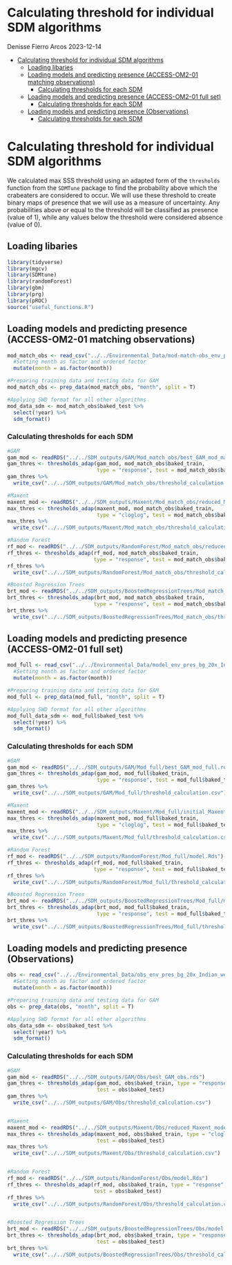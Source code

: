 Calculating threshold for individual SDM algorithms
================
Denisse Fierro Arcos
2023-12-14

- <a href="#calculating-threshold-for-individual-sdm-algorithms"
  id="toc-calculating-threshold-for-individual-sdm-algorithms">Calculating
  threshold for individual SDM algorithms</a>
  - <a href="#loading-libaries" id="toc-loading-libaries">Loading
    libaries</a>
  - <a
    href="#loading-models-and-predicting-presence-access-om2-01-matching-observations"
    id="toc-loading-models-and-predicting-presence-access-om2-01-matching-observations">Loading
    models and predicting presence (ACCESS-OM2-01 matching observations)</a>
    - <a href="#calculating-thresholds-for-each-sdm"
      id="toc-calculating-thresholds-for-each-sdm">Calculating thresholds for
      each SDM</a>
  - <a href="#loading-models-and-predicting-presence-access-om2-01-full-set"
    id="toc-loading-models-and-predicting-presence-access-om2-01-full-set">Loading
    models and predicting presence (ACCESS-OM2-01 full set)</a>
    - <a href="#calculating-thresholds-for-each-sdm-1"
      id="toc-calculating-thresholds-for-each-sdm-1">Calculating thresholds
      for each SDM</a>
  - <a href="#loading-models-and-predicting-presence-observations"
    id="toc-loading-models-and-predicting-presence-observations">Loading
    models and predicting presence (Observations)</a>
    - <a href="#calculating-thresholds-for-each-sdm-2"
      id="toc-calculating-thresholds-for-each-sdm-2">Calculating thresholds
      for each SDM</a>

# Calculating threshold for individual SDM algorithms

We calculated max SSS threshold using an adapted form of the
`thresholds` function from the `SDMTune` package to find the probability
above which the crabeaters are considered to occur. We will use these
threshold to create binary maps of presence that we will use as a
measure of uncertainty. Any probabilities above or equal to the
threshold will be classified as presence (value of 1), while any values
below the threshold were considered absence (value of 0).

## Loading libaries

``` r
library(tidyverse)
library(mgcv)
library(SDMtune)
library(randomForest)
library(gbm)
library(prg)
library(pROC)
source("useful_functions.R")
```

## Loading models and predicting presence (ACCESS-OM2-01 matching observations)

``` r
mod_match_obs <- read_csv("../../Environmental_Data/mod-match-obs_env_pres_bg_20x_Indian_weaning.csv") %>% 
  #Setting month as factor and ordered factor
  mutate(month = as.factor(month))

#Preparing training data and testing data for GAM
mod_match_obs <- prep_data(mod_match_obs, "month", split = T)

#Applying SWD format for all other algorithms
mod_data_sdm <- mod_match_obs$baked_test %>% 
  select(!year) %>% 
  sdm_format() 
```

### Calculating thresholds for each SDM

``` r
#GAM
gam_mod <- readRDS("../../SDM_outputs/GAM/Mod_match_obs/best_GAM_mod_match_obs.rds")
gam_thres <- thresholds_adap(gam_mod, mod_match_obs$baked_train, 
                             type = "response", test = mod_match_obs$baked_test)
gam_thres %>% 
  write_csv("../../SDM_outputs/GAM/Mod_match_obs/threshold_calculation.csv")

#Maxent
maxent_mod <- readRDS("../../SDM_outputs/Maxent/Mod_match_obs/reduced_Maxent_model/best_red_maxent_model.rds")
max_thres <- thresholds_adap(maxent_mod, mod_match_obs$baked_train, 
                             type = "cloglog", test = mod_match_obs$baked_test)
max_thres %>% 
  write_csv("../../SDM_outputs/Maxent/Mod_match_obs/threshold_calculation.csv")

#Random Forest
rf_mod <- readRDS("../../SDM_outputs/RandomForest/Mod_match_obs/reduced_RF_mod_match_obs.rds")
rf_thres <- thresholds_adap(rf_mod, mod_match_obs$baked_train, 
                            type = "response", test = mod_match_obs$baked_test)
rf_thres %>% 
  write_csv("../../SDM_outputs/RandomForest/Mod_match_obs/threshold_calculation.csv")

#Boosted Regression Trees
brt_mod <- readRDS("../../SDM_outputs/BoostedRegressionTrees/Mod_match_obs/best_BRT_mod_match_obs.rds")
brt_thres <- thresholds_adap(brt_mod, mod_match_obs$baked_train, 
                            type = "response", test = mod_match_obs$baked_test)
brt_thres %>% 
  write_csv("../../SDM_outputs/BoostedRegressionTrees/Mod_match_obs/threshold_calculation.csv")
```

## Loading models and predicting presence (ACCESS-OM2-01 full set)

``` r
mod_full <- read_csv("../../Environmental_Data/model_env_pres_bg_20x_Indian_weaning.csv") %>% 
  #Setting month as factor and ordered factor
  mutate(month = as.factor(month))

#Preparing training data and testing data for GAM
mod_full <- prep_data(mod_full, "month", split = T)

#Applying SWD format for all other algorithms
mod_full_data_sdm <- mod_full$baked_test %>% 
  select(!year) %>% 
  sdm_format() 
```

### Calculating thresholds for each SDM

``` r
#GAM
gam_mod <- readRDS("../../SDM_outputs/GAM/Mod_full/best_GAM_mod_full.rds")
gam_thres <- thresholds_adap(gam_mod, mod_full$baked_train, 
                             type = "response", test = mod_full$baked_test)
gam_thres %>% 
  write_csv("../../SDM_outputs/GAM/Mod_full/threshold_calculation.csv")

#Maxent
maxent_mod <- readRDS("../../SDM_outputs/Maxent/Mod_full/initial_Maxent_model/model.Rds")
max_thres <- thresholds_adap(maxent_mod, mod_full$baked_train, 
                             type = "cloglog", test = mod_full$baked_test)
max_thres %>% 
  write_csv("../../SDM_outputs/Maxent/Mod_full/threshold_calculation.csv")

#Random Forest
rf_mod <- readRDS("../../SDM_outputs/RandomForest/Mod_full/model.Rds")
rf_thres <- thresholds_adap(rf_mod, mod_full$baked_train, 
                            type = "response", test = mod_full$baked_test)
rf_thres %>% 
  write_csv("../../SDM_outputs/RandomForest/Mod_full/threshold_calculation.csv")

#Boosted Regression Trees
brt_mod <- readRDS("../../SDM_outputs/BoostedRegressionTrees/Mod_full/model.Rds")
brt_thres <- thresholds_adap(brt_mod, mod_full$baked_train, 
                             type = "response", test = mod_full$baked_test)
brt_thres %>% 
  write_csv("../../SDM_outputs/BoostedRegressionTrees/Mod_full/threshold_calculation.csv")
```

## Loading models and predicting presence (Observations)

``` r
obs <- read_csv("../../Environmental_Data/obs_env_pres_bg_20x_Indian_weaning.csv") %>% 
  #Setting month as factor and ordered factor
  mutate(month = as.factor(month))

#Preparing training data and testing data for GAM
obs <- prep_data(obs, "month", split = T)

#Applying SWD format for all other algorithms
obs_data_sdm <- obs$baked_test %>% 
  select(!year) %>% 
  sdm_format() 
```

### Calculating thresholds for each SDM

``` r
#GAM
gam_mod <- readRDS("../../SDM_outputs/GAM/Obs/best_GAM_obs.rds")
gam_thres <- thresholds_adap(gam_mod, obs$baked_train, type = "response", 
                             test = obs$baked_test)
gam_thres %>% 
  write_csv("../../SDM_outputs/GAM/Obs/threshold_calculation.csv")


#Maxent
maxent_mod <- readRDS("../../SDM_outputs/Maxent/Obs/reduced_Maxent_model/best_red_maxent_model.rds")
max_thres <- thresholds_adap(maxent_mod, obs$baked_train, type = "cloglog", 
                             test = obs$baked_test)
max_thres %>% 
  write_csv("../../SDM_outputs/Maxent/Obs/threshold_calculation.csv")


#Random Forest
rf_mod <- readRDS("../../SDM_outputs/RandomForest/Obs/model.Rds")
rf_thres <- thresholds_adap(rf_mod, obs$baked_train, type = "response", 
                            test = obs$baked_test)
rf_thres %>% 
  write_csv("../../SDM_outputs/RandomForest/Obs/threshold_calculation.csv")


#Boosted Regression Trees
brt_mod <- readRDS("../../SDM_outputs/BoostedRegressionTrees/Obs/model.Rds")
brt_thres <- thresholds_adap(brt_mod, obs$baked_train, type = "response", 
                             test = obs$baked_test)
brt_thres %>% 
  write_csv("../../SDM_outputs/BoostedRegressionTrees/Obs/threshold_calculation.csv")
```
